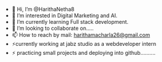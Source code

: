 - 👋 Hi, I’m @HarithaNetha8
- 👀 I’m interested in Digital Marketing and AI.
- 🌱 I’m currently learning Full stack development.
- 💞️ I’m looking to collaborate on.....
- 📫 How to reach by mail: harithamacharla26@gmail.com
- ⚡currently working at jabz studio as a webdeveloper intern
- ⚡ practicing small projects and deploying into github..........

<!---
HarithaNetha8/HarithaNetha8 is a ✨ special ✨ repository because its `README.md` (this file) appears on your GitHub profile.
You can click the Preview link to take a look at your changes.
--->

